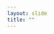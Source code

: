 ```yaml
---
layout: slide
title: ""
---
```


<section data-background-image="assets/images/Slide47.png" data-background-size="70%" data-background-position="center"></section>
